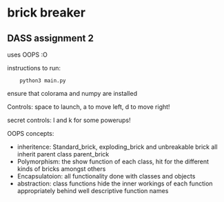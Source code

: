 # brick breaker

## DASS assignment 2

uses OOPS :O

instructions to run:

```python3
    python3 main.py
```

ensure that colorama and numpy are installed



Controls: space to launch, a to move left, d to move right!

secret controls: l and k for some powerups!

OOPS concepts:

- inheritence: Standard_brick, exploding_brick and unbreakable brick all inherit parent class parent_brick
- Polymorphism: the show function of each class, hit for the different kinds of bricks amongst others
- Encapsulatoion: all functionality done with classes and objects
- abstraction: class functions hide the inner workings of each function appropriately behind well descriptive function names

